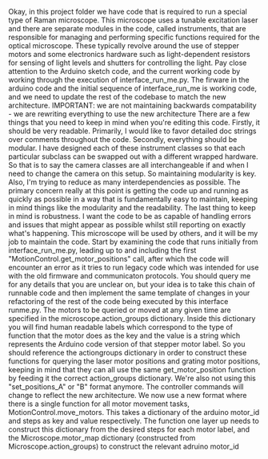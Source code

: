 Okay, in this project folder we have code that is required to run a special type of Raman microscope. This microscope uses a tunable excitation laser and there are separate modules in the code, called instruments, that are responsible for managing and performing specific functions required for the optical microscope. These typically revolve around the use of stepper motors and some electronics hardware such as light-dependent resistors for sensing of light levels and shutters for controlling the light.
Pay close attention to the Arduino sketch code, and the current working code by working through the execution of interface_run_me.py. The firware in the arduino code and the initial sequence of interface_run_me is working code, and we need to update the rest of the codebase to match the new architecture.
IMPORTANT: we are not maintaining backwards compatability - we are rewriting everything to use the new architecture
There are a few things that you need to keep in mind when you're editing this code. Firstly, it should be very readable. Primarily, I would like to favor detailed doc strings over comments throughout the code. Secondly, everything should be modular. I have designed each of these instrument classes so that each particular subclass can be swapped out with a different wrapped hardware. So that is to say the camera classes are all interchangeable if and when I need to change the camera on this setup. So maintaining modularity is key. Also, I'm trying to reduce as many interdependencies as possible. The primary concern really at this point is getting the code up and running as quickly as possible in a way that is fundamentally easy to maintain, keeping in mind things like the modularity and the readability.
The last thing to keep in mind is robustness. I want the code to be as capable of handling errors and issues that might appear as possible whilst still reporting on exactly what's happening. 
This microscope will be used by others, and it will be my job to maintain the code.
Start by examining the code that runs initially from interface_run_me.py, leading up to and including the first "MotionControl.get_motor_positions" call, after which the code will encounter an error as it tries to run legacy code which was intended for use with the old firmware and communicaton protocols.
You should query me for any details that you are unclear on, but your idea is to take this chain of runnable code and then implement the same template of changes in your refactoring of the rest of the code being executed by this interface runme.py.
The motors to be queried or moved at any given time are specified in the microscope.action_groups dictionary. Inside this dictionary you will find human readable labels which correspond to the type of function that the motor does as the key and the value is a string which represents the Arduino code version of that stepper motor label. So you should reference the actiongroups dictionary in order to construct these functions for querying the laser motor positions and grating motor positions, keeping in mind that they can all use the same get_motor_position function by feeding it the correct action_groups dictionary.
We're also not using this "set_positions_A" or "B" format anymore. The controller commands will change to reflect the new architecture. We now use a new format where there is a single function for all motor movement tasks, MotionControl.move_motors. This takes a dictionary of the arduino motor_id and steps as key and value respectively. The function one layer up needs to construct this dictionary from the desired steps for each motor label, and the Microscope.motor_map dictionary (constructed from Microscope.action_groups) to construct the relevant adruino motor_id